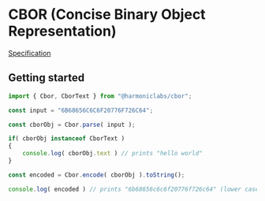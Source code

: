 # CBOR (Concise Binary Object Representation)

[Specification](https://datatracker.ietf.org/doc/html/rfc7049)

## Getting started

```ts
import { Cbor, CborText } from "@harmoniclabs/cbor";

const input = "6B68656C6C6F20776F726C64";

const cborObj = Cbor.parse( input );

if( cborObj instanceof CborText )
{
    console.log( cborObj.text ) // prints "hello world"
}

const encoded = Cbor.encode( cborObj ).toString();

console.log( encoded ) // prints "6b68656c6c6f20776f726c64" (lower case hex)

```